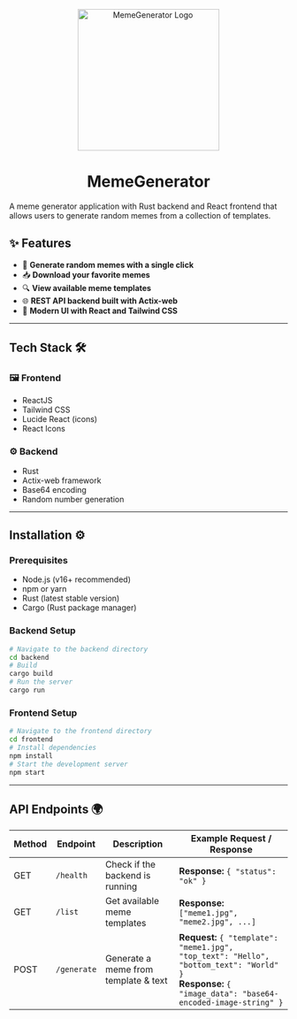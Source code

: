 
<div align="center">
    <img src="/frontend/public/favicon.ico" width="256" alt="MemeGenerator Logo"/>
    <h1>MemeGenerator</h1>
</div>

A meme generator application with Rust backend and React frontend that allows users to generate random memes from a collection of templates.

## ✨ Features

- 🚀 **Generate random memes with a single click**
- 📥 **Download your favorite memes**
- 🔍 **View available meme templates**
- 🌐 **REST API backend built with Actix-web**
- 💅 **Modern UI with React and Tailwind CSS**

---

## Tech Stack 🛠️

### 🖼️ Frontend
- ReactJS
- Tailwind CSS
- Lucide React (icons)
- React Icons

### ⚙️ Backend
- Rust
- Actix-web framework
- Base64 encoding
- Random number generation

---

## Installation ⚙️

### Prerequisites
- Node.js (v16+ recommended)
- npm or yarn
- Rust (latest stable version)
- Cargo (Rust package manager)


### Backend Setup
```bash
# Navigate to the backend directory
cd backend
# Build
cargo build
# Run the server
cargo run
```

### Frontend Setup
```bash
# Navigate to the frontend directory
cd frontend
# Install dependencies
npm install
# Start the development server
npm start
```

--- 

## API Endpoints 🌍

| Method | Endpoint      | Description                                | Example Request / Response |
|--------|---------------|--------------------------------------------|-----------------------------|
| GET    | `/health`     | Check if the backend is running            | **Response:** `{ "status": "ok" }` |
| GET    | `/list`       | Get available meme templates               | **Response:** `["meme1.jpg", "meme2.jpg", ...]` |
| POST   | `/generate`   | Generate a meme from template & text       | **Request:** `{ "template": "meme1.jpg", "top_text": "Hello", "bottom_text": "World" }`<br>**Response:** `{ "image_data": "base64-encoded-image-string" }` |
